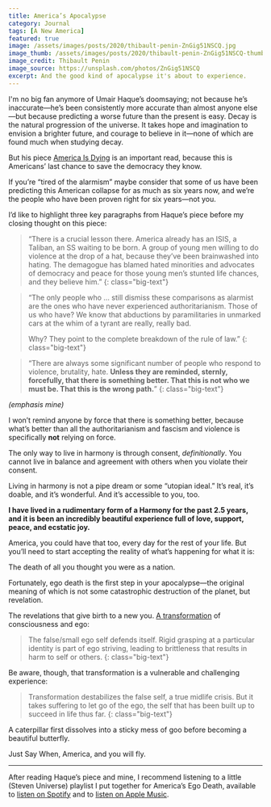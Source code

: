 ```yaml
---
title: America’s Apocalypse
category: Journal
tags: [A New America]
featured: true
image: /assets/images/posts/2020/thibault-penin-ZnGig51NSCQ.jpg
image_thumb: /assets/images/posts/2020/thibault-penin-ZnGig51NSCQ-thumbnail.jpg
image_credit: Thibault Penin
image_source: https://unsplash.com/photos/ZnGig51NSCQ
excerpt: And the good kind of apocalypse it's about to experience.
---
```


I'm no big fan anymore of Umair Haque’s doomsaying; not because he’s inaccurate—he’s been consistently more accurate than almost anyone else—but because predicting a worse future than the present is easy. Decay is the natural progression of the universe. It takes hope and imagination to envision a brighter future, and courage to believe in it—none of which are found much when studying decay.

But his piece [America Is Dying][america-dying] is an important read, because this is Americans’ last chance to save the democracy they know.

If you’re “tired of the alarmism” maybe consider that some of us have been predicting this American collapse for as much as six years now, and we’re the people who have been proven right for six years—not you.

I’d like to highlight three key paragraphs from Haque’s piece before my closing thought on this piece:

> “There is a crucial lesson there. America already has an ISIS, a Taliban, an SS waiting to be born. A group of young men willing to do violence at the drop of a hat, because they’ve been brainwashed into hating. The demagogue has blamed hated minorities and advocates of democracy and peace for those young men’s stunted life chances, and they believe him.”
{: class="big-text"}

> “The only people who … still dismiss these comparisons as alarmist are the ones who have never experienced authoritarianism. Those of us who have? We know that abductions by paramilitaries in unmarked cars at the whim of a tyrant are really, really bad.
>
> Why? They point to the complete breakdown of the rule of law.”
{: class="big-text"}

> “There are always some significant number of people who respond to violence, brutality, hate. **Unless they are reminded, sternly, forcefully, that there is something better. That this is not who we must be. That this is the wrong path.**”
{: class="big-text"}

_(emphasis mine)_

I won’t remind anyone by force that there is something better, because what’s better than all the authoritarianism and fascism and violence is specifically __not__ relying on force.

The only way to live in harmony is through consent, _definitionally_. You cannot live in balance and agreement with others when you violate their consent.

Living in harmony is not a pipe dream or some “utopian ideal.” It’s real, it’s doable, and it’s wonderful. And it’s accessible to you, too.

**I have lived in a rudimentary form of a Harmony for the past 2.5 years, and it is been an incredibly beautiful experience full of love, support, peace, and ecstatic joy.**

America, you could have that too, every day for the rest of your life. But you’ll need to start accepting the reality of what’s happening for what it is:

The death of all you thought you were as a nation.

Fortunately, ego death is the first step in your apocalypse—the original meaning of which is not some catastrophic destruction of the planet, but revelation.

The revelations that give birth to a new you. [A transformation][transformation] of consciousness and ego:

> The false/small ego self defends itself. Rigid grasping at a particular identity is part of ego striving, leading to brittleness that results in harm to self or others.
{: class="big-text"}

Be aware, though, that transformation is a vulnerable and challenging experience:

> Transformation destabilizes the false self, a true midlife crisis. But it takes suffering to let go of the ego, the self that has been built up to succeed in life thus far.
{: class="big-text"}

A caterpillar first dissolves into a sticky mess of goo before becoming a beautiful butterfly.


Just Say When, America, and you will fly.

---

After reading Haque’s piece and mine, I recommend listening to a little (Steven Universe) playlist I put together for America’s Ego Death, available to [listen on Spotify][spotify] and to [listen on Apple Music][apple-music].


[america-dying]: https://eand.co/we-dont-know-how-to-warn-you-any-harder-america-is-dying-26ff80912391
[spotify]: https://open.spotify.com/user/kurafire/playlist/6mTMLWjWRjPBLTtmLpdqC2?si=M8N4YmimQc2I4-r1sx_lfA
[apple-music]: https://music.apple.com/us/playlist/americas-ego-death/pl.u-DdLNaCa0XxWL
[transformation]: https://www.psychologytoday.com/ca/blog/moral-landscapes/201909/self-transformation-2-ego-dissolution

